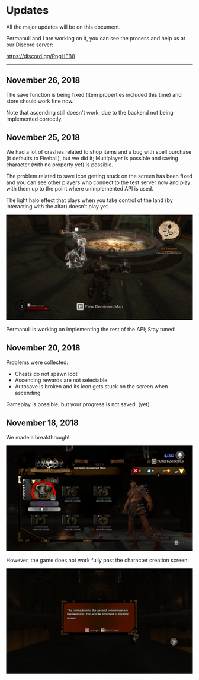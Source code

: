 # Updates
All the major updates will be on this document.

Permanull and I are working on it, you can see the process and help us at our Discord server:

https://discord.gg/PpgHEB8

---

## November 26, 2018
The save function is being fixed (item properties included this time) and store should work fine now.

Note that ascending still doesn't work, due to the backend not being implemented correctly.

## November 25, 2018
We had a lot of crashes related to shop items and a bug with spell purchase (it defaults to Fireball), but we did it; Multiplayer is possible and saving character (with no property yet) is possible.

The problem related to save icon getting stuck on the screen has been fixed and you can see other players who connect to the test server now and play with them up to the point where unimplemented API is used.

The light halo effect that plays when you take control of the land (by interacting with the altar) doesn't play yet.

![Screenshot 3](https://github.com/UnforeseenOcean/Ascender/raw/master/img/233630_20181121202132_1.png "OH YES")

Permanull is working on implementing the rest of the API; Stay tuned!

## November 20, 2018
Problems were collected:
- Chests do not spawn loot
- Ascending rewards are not selectable
- Autosave is broken and its icon gets stuck on the screen when ascending

Gameplay is possible, but your progress is not saved. (yet)

## November 18, 2018
We made a breakthrough! 

![Screenshot 1](https://github.com/UnforeseenOcean/Ascender/raw/master/img/1.png "YES!")

However, the game does not work fully past the character creation screen:

![Screenshot 2](https://github.com/UnforeseenOcean/Ascender/raw/master/img/2.png "NOOO!")


